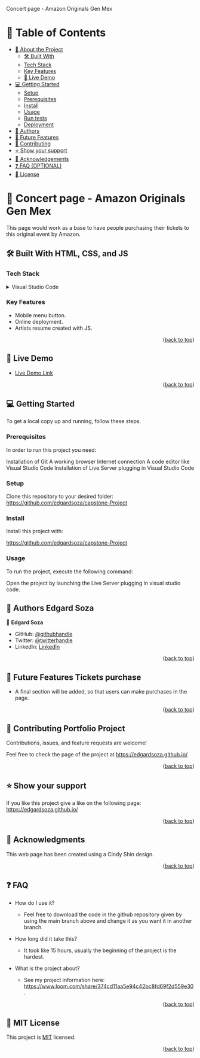 <a name="readme-top">Concert page - Amazon Originals Gen Mex</a>

# 📗 Table of Contents

- [📖 About the Project](#about-project)
  - [🛠 Built With](#built-with)
  - [Tech Stack](#tech-stack)
   - [Key Features](#key-features)
  - [🚀 Live Demo](#live-demo)
- [💻 Getting Started](#getting-started)
  - [Setup](#setup)
  - [Prerequisites](#prerequisites)
  - [Install](#install)
  - [Usage](#usage)
  - [Run tests](#run-tests)
  - [Deployment](#triangular_flag_on_post-deployment)
- [👥 Authors](#authors)
- [🔭 Future Features](#future-features)
- [🤝 Contributing](#contributing)
- [⭐️ Show your support](#support)
- [🙏 Acknowledgements](#acknowledgements)
- [❓ FAQ (OPTIONAL)](#faq)
- [📝 License](#license)

<!-- PROJECT DESCRIPTION -->

# 📖 Concert page - Amazon Originals Gen Mex <a name="about-project"></a>

This page would work as a base to have people purchasing their tickets to this original event by Amazon. 

## 🛠 Built With <a name="built-with">HTML, CSS, and JS</a>

### Tech Stack <a name="tech-stack"></a>

<details>
  <summary>Visual Studio Code</summary>
  <ul>
    <li><a href="[https://reactjs.org/](https://www.freecodecamp.org/news/html-css-and-javascript-explained-for-beginners/)">HTML, CSS, and JS</a></li>
  </ul>
</details>

### Key Features <a name="key-features"></a>

- Mobile menu button. 
- Online deployment. 
- Artists resume created with JS.

<p align="right">(<a href="#readme-top">back to top</a>)</p>

<!-- LIVE DEMO -->

## 🚀 Live Demo <a name="live-demo"></a>

- [Live Demo Link](https://edgardsoza.github.io/)

<p align="right">(<a href="#readme-top">back to top</a>)</p>

<!-- GETTING STARTED -->

## 💻 Getting Started <a name="getting-started"></a>

To get a local copy up and running, follow these steps.

### Prerequisites

In order to run this project you need:

Installation of Git
A working browser
Internet connection
A code editor like Visual Studio Code
Installation of Live Server plugging in Visual Studio Code

### Setup

Clone this repository to your desired folder:
https://github.com/edgardsoza/capstone-Project

### Install

Install this project with:

https://github.com/edgardsoza/capstone-Project

### Usage

To run the project, execute the following command:

Open the project by launching the Live Server plugging in visual studio code.

## 👥 Authors <a name="authors">Edgard Soza</a>


👤 **Edgard Soza**

- GitHub: [@githubhandle](https://github.com/edgardsoza)
- Twitter: [@twitterhandle](https://twitter.com/soza_edgard)
- LinkedIn: [LinkedIn](https://www.linkedin.com/in/edgard-soza-sobalvarro/)

<p align="right">(<a href="#readme-top">back to top</a>)</p>

## 🔭 Future Features <a name="future-features">Tickets purchase</a>

- A final section will be added, so that users can make purchases in the page.

<p align="right">(<a href="#readme-top">back to top</a>)</p>


<!-- CONTRIBUTING -->

## 🤝 Contributing <a name="contributing">Portfolio Project</a>

Contributions, issues, and feature requests are welcome!

Feel free to check the page of the project at https://edgardsoza.github.io/

<p align="right">(<a href="#readme-top">back to top</a>)</p>

<!-- SUPPORT -->

## ⭐️ Show your support <a name="support"></a>

If you like this project give a like on the following page:
 https://edgardsoza.github.io/

<p align="right">(<a href="#readme-top">back to top</a>)</p>

<!-- ACKNOWLEDGEMENTS -->

## 🙏 Acknowledgments <a name="acknowledgements"></a>


This web page has been created using a Cindy Shin design.

<p align="right">(<a href="#readme-top">back to top</a>)</p>

<!-- FAQ (optional) -->

## ❓ FAQ <a name="faq"></a>

- How do I use it?

  - Feel free to download the code in the github repository given by using the main branch above and change it as you want it in another branch.

- How long did it take this?

  - It took like 15 hours, usually the beginning of the project is the hardest. 

- What is the project about?
  - See my project information here: https://www.loom.com/share/374cd11aa5e94c42bc8fd69f2d559e30.

<p align="right">(<a href="#readme-top">back to top</a>)</p>

<!-- LICENSE -->

## 📝 <a name="license">MIT License</a>

This project is [MIT](./LICENSE) licensed.

<p align="right">(<a href="#readme-top">back to top</a>)</p>
